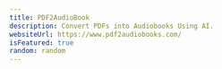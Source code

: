```yaml
---
title: PDF2AudioBook
description: Convert PDFs into Audiobooks Using AI.
websiteUrl: https://www.pdf2audiobooks.com/
isFeatured: true
random: random
---
```

